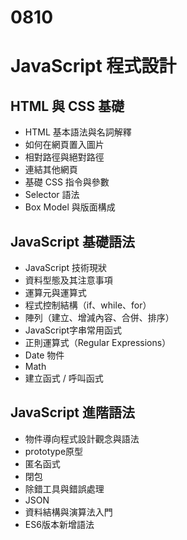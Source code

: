 # 0810
# JavaScript 程式設計

## HTML 與 CSS 基礎
  - HTML 基本語法與名詞解釋
  - 如何在網頁置入圖片
  - 相對路徑與絕對路徑
  - 連結其他網頁
  - 基礎 CSS 指令與參數
  - Selector 語法
  - Box Model 與版面構成

## JavaScript 基礎語法
  - JavaScript 技術現狀
  - 資料型態及其注意事項
  - 運算元與運算式
  - 程式控制結構（if、while、for）
  - 陣列（建立、增減內容、合併、排序）
  - JavaScript字串常用函式
  - 正則運算式（Regular Expressions）
  - Date 物件
  - Math
  - 建立函式 / 呼叫函式

## JavaScript 進階語法
  - 物件導向程式設計觀念與語法
  - prototype原型
  - 匿名函式
  - 閉包
  - 除錯工具與錯誤處理
  - JSON
  - 資料結構與演算法入門
  - ES6版本新增語法